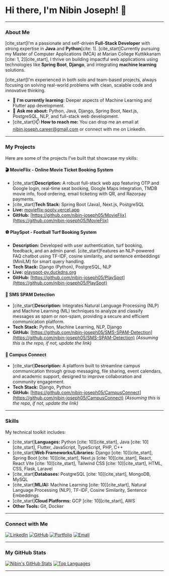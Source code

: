 # Hi there, I'm Nibin Joseph! 👋

---

### About Me

[cite_start]I'm a passionate and self-driven **Full-Stack Developer** with strong expertise in **Java** and **Python**[cite: 1]. [cite_start]Currently pursuing my Master of Computer Applications (MCA) at Marian College Kuttikkanam [cite: 1, 2][cite_start], I thrive on building impactful web applications using technologies like **Spring Boot**, **Django**, and integrating **machine learning** solutions.

[cite_start]I'm experienced in both solo and team-based projects, always focusing on solving real-world problems with clean, scalable code and innovative thinking.

-   🌱 **I'm currently learning:** Deeper aspects of Machine Learning and Flutter app development.
-   💬 **Ask me about:** Python, Java, Django, Spring Boot, Next.js, PostgreSQL, NLP, and full-stack web development.
-   [cite_start]📫 **How to reach me:** You can drop me an email at nibin.joseph.career@gmail.com  or connect with me on LinkedIn.

---

### My Projects

Here are some of the projects I've built that showcase my skills:

#### 🎬 MovieFlix - Online Movie Ticket Booking System
* [cite_start]**Description:** A robust full-stack web app featuring OTP and Google login, real-time seat booking, Google Maps integration, TMDB movie info, food ordering, email ticketing with QR, and Razorpay payments.
* [cite_start]**Tech Stack:** Spring Boot (Java), Next.js, PostgreSQL 
* **Live:** [movieflix-sooty.vercel.app](https://movieflix-sooty.vercel.app)
* **GitHub:** [https://github.com/nibin-joseph05/MovieFlix](https://github.com/nibin-joseph05/MovieFlix)

#### ⚽ PlaySpot - Football Turf Booking System
* **Description:** Developed with user authentication, turf booking, feedback, and an admin panel. [cite_start]Features an NLP-powered FAQ chatbot using TF-IDF, cosine similarity, and sentence embeddings (MiniLM) for smart query handling.
* **Tech Stack:** Django (Python), PostgreSQL, NLP
* **Live:** [playspot-py.duckdns.org](http://playspot-py.duckdns.org)
* **GitHub:** [https://github.com/nibin-joseph05/PlaySpot](https://github.com/nibin-joseph05/PlaySpot)

#### 🧠 SMS SPAM Detection
* [cite_start]**Description:** Integrates Natural Language Processing (NLP) and Machine Learning (ML) techniques to analyze and classify messages as spam or non-spam, providing a secure and efficient communication platform.
* **Tech Stack:** Python, Machine Learning, NLP, Django
* **GitHub:** [https://github.com/nibin-joseph05/SMS-SPAM-Detection](https://github.com/nibin-joseph05/SMS-SPAM-Detection) *(Assuming this is the repo, if not, update the link)*

#### 🏫 Campus Connect
* [cite_start]**Description:** A platform built to streamline campus communication through group messaging, file sharing, event calendars, and academic support, designed to improve collaboration and community engagement.
* **Tech Stack:** Django, Python
* **GitHub:** [https://github.com/nibin-joseph05/CampusConnect](https://github.com/nibin-joseph05/CampusConnect) *(Assuming this is the repo, if not, update the link)*

---

### Skills

My technical toolkit includes:

* [cite_start]**Languages:** Python [cite: 10][cite_start], Java [cite: 10][cite_start], Flutter, JavaScript, TypeScript, PHP, C++
* [cite_start]**Web Frameworks/Libraries:** Django [cite: 10][cite_start], Spring Boot [cite: 10][cite_start], Next.js [cite: 10][cite_start], React, React Vite [cite: 10][cite_start], Tailwind CSS [cite: 10][cite_start], HTML, CSS, Flask, Laravel 
* [cite_start]**Databases:** PostgreSQL [cite: 10][cite_start], MongoDB, MySQL
* [cite_start]**ML/AI:** Machine Learning [cite: 10][cite_start], Natural Language Processing (NLP), TF-IDF, Cosine Similarity, Sentence Embeddings
* [cite_start]**Cloud Platforms:** GCP [cite: 10][cite_start], AWS 
* **Other Tools:** Git, Docker

---

### Connect with Me

[![LinkedIn](https://img.shields.io/badge/LinkedIn-%230077B5.svg?style=for-the-badge&logo=linkedin&logoColor=white)](https://linkedin.com/in/nibin-joseph05)
[![GitHub](https://img.shields.io/badge/GitHub-100000?style=for-the-badge&logo=github&logoColor=white)](https://github.com/nibin-joseph05)
[![Portfolio](https://img.shields.io/badge/Portfolio-FF5722?style=for-the-badge&logo=gohugo&logoColor=white)](https://nibin-joseph05.github.io/portfolio-nibin/)
[![Email](https://img.shields.io/badge/Email-D14836?style=for-the-badge&logo=gmail&logoColor=white)](mailto:nibin.joseph.career@gmail.com)

---

### My GitHub Stats

[![Nibin's GitHub Stats](https://github-readme-stats.vercel.app/api?username=nibin-joseph05&show_icons=true&theme=dark&include_all_commits=true&count_private=true)](https://github.com/anuraghazra/github-readme-stats)
[![Top Languages](https://github-readme-stats.vercel.app/api/top-langs/?username=nibin-joseph05&layout=compact&theme=dark)](https://github.com/anuraghazra/github-readme-stats)

---

